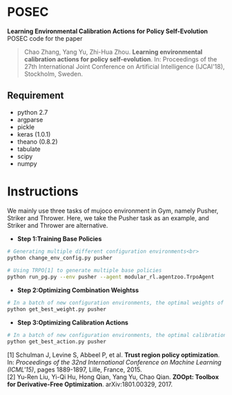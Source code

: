 # POSEC
**Learning Environmental Calibration Actions for Policy Self-Evolution**<br>
POSEC code for the paper
> Chao Zhang, Yang Yu, Zhi-Hua Zhou. **Learning environmental calibration actions for policy self-evolution**. In: Proceedings of the 27th International Joint Conference on Artificial Intelligence (IJCAI'18), Stockholm, Sweden.

## Requirement
- python 2.7
- argparse
- pickle
- keras (1.0.1)
- theano (0.8.2)
- tabulate
- scipy
- numpy

# Instructions

We mainly use three tasks of mujoco environment in Gym, namely Pusher, Striker and Thrower. Here, we take the Pusher task as an example, and Striker and Thrower are alternative.

- **Step 1:Training Base Policies**<br>
```bash
# Generating multiple different configuration environments<br>
python change_env_config.py pusher 
    
# Using TRPO[1] to generate multiple base policies
python run_pg.py --env pusher --agent modular_rl.agentzoo.TrpoAgent  
```

- **Step 2:Optimizing Combination Weightss**<br>
```bash
# In a batch of new configuration environments, the optimal weights of base policies are obtained based on zoopt[2]
python get_best_weight.py pusher
```

- **Step 3:Optimizing Calibration Actions**<br>
```bash
# In a batch of new configuration environments, the optimal calibration actions are obtained based on zoopt[2]
python get_best_action.py pusher 
```

[1] Schulman J, Levine S, Abbeel P, et al. **Trust region policy optimization**. In: *Proceedings of the 32nd International Conference on Machine Learning (ICML'15)*, pages 1889-1897, Lille, France, 2015.<br>
[2] Yu-Ren Liu, Yi-Qi Hu, Hong Qian, Yang Yu, Chao Qian. **ZOOpt: Toolbox for Derivative-Free Optimization**. arXiv:1801.00329, 2017.
